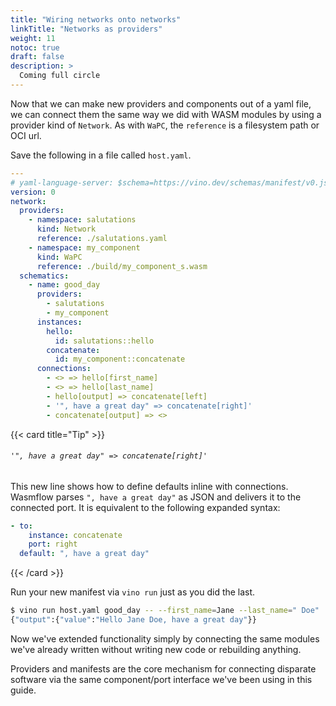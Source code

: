 ```yaml
---
title: "Wiring networks onto networks"
linkTitle: "Networks as providers"
weight: 11
notoc: true
draft: false
description: >
  Coming full circle
---
```


Now that we can make new providers and components out of a yaml file, we can connect them the same way we did with WASM modules by using a provider kind of `Network`. As with `WaPC`, the `reference` is a filesystem path or OCI url.

Save the following in a file called `host.yaml`.

```yaml {title="./host.yaml"}
---
# yaml-language-server: $schema=https://vino.dev/schemas/manifest/v0.json
version: 0
network:
  providers:
    - namespace: salutations
      kind: Network
      reference: ./salutations.yaml
    - namespace: my_component
      kind: WaPC
      reference: ./build/my_component_s.wasm
  schematics:
    - name: good_day
      providers:
        - salutations
        - my_component
      instances:
        hello:
          id: salutations::hello
        concatenate:
          id: my_component::concatenate
      connections:
        - <> => hello[first_name]
        - <> => hello[last_name]
        - hello[output] => concatenate[left]
        - '", have a great day" => concatenate[right]'
        - concatenate[output] => <>
```

{{< card title="Tip" >}}

###### `'", have a great day" => concatenate[right]'`

This new line shows how to define defaults inline with connections. Wasmflow parses `", have a great day"` as JSON and delivers it to the connected port. It is equivalent to the following expanded syntax:

```yaml
- to:
    instance: concatenate
    port: right
  default: ", have a great day"
```

{{< /card >}}

Run your new manifest via `vino run` just as you did the last.

```sh
$ vino run host.yaml good_day -- --first_name=Jane --last_name=" Doe"
{"output":{"value":"Hello Jane Doe, have a great day"}}
```

Now we've extended functionality simply by connecting the same modules we've already written without writing new code or rebuilding anything.

Providers and manifests are the core mechanism for connecting disparate software via the same component/port interface we've been using in this guide.

[`wafl`]: /tools/wafl/
[`vow`]: /tools/vow/
[`vino`]: /tools/vino/
